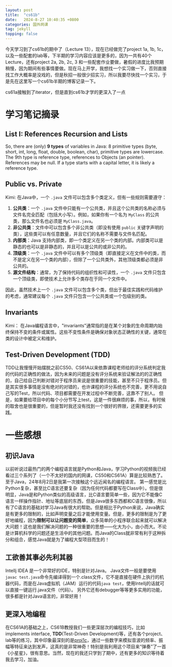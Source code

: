 ```yaml
---
layout: post
title:  "cs61b"
date:   2024-8-27 10:40:35 +0800
categories: 国外网课
tag: jekyll
topping: false
---
```

今天学习到了cs61b的期中了（Lecture 13），现在已经做完了project 1a, 1b, 1c，以及一些配套的lab等，下半期的学习内容应该是更多的，因为一共有40个Lecture，还有project 2a, 2b, 2c, 3 和一些配套作业要做，暑假的进度比我预期稍慢，因为期间有些事情要做。现在马上开学，我想找一个实习做一下，否则直接找工作大概率是没戏的，但是秋招一般很少招实习，所以我要尽快找一个实习，于是先在这里写一个cs61b半期的博客记录一下。

cs61a接触到了iterator，但是直到cs61b才学的更深入了一点

# 学习笔记摘录

## List I: References Recursion and Lists
So, there are (only) **9 types** of variables in Java:
8 primitive types (byte, short, int, long, float, double, boolean, char), primitive types are lowercase.
The 9th type is reference type, references to Objects (an pointer). References may be null. If a type starts with a capital letter, it is likely a reference type.

## Public vs. Private
Kimi:
在Java中，一个 `.java` 文件可以包含多个类定义，但有一些规则需要遵守：

1. **公共类**：一个 `.java` 文件中只能有一个公共类，并且这个公共类的名称必须与文件名完全匹配（包括大小写）。例如，如果你有一个名为 `MyClass` 的公共类，那么文件名也必须是 `MyClass.java`。
2. **非公共类**：文件中可以包含多个非公共类（即没有使用 `public` 关键字声明的类），这些类可以有任意数量，并且它们的名称不需要与文件名匹配。
3. **内部类**：Java 支持内部类，即一个类定义在另一个类的内部。内部类可以是静态的也可以是非静态的，并且可以是公共的或非公共的。
4. **顶级类**：一个 `.java` 文件中可以有多个顶级类（即直接定义在文件中的类，而不是定义在另一个类的内部），但除了一个公共类外，其他顶级类都必须是非公共的。
5. **源文件结构**：通常，为了保持代码的组织性和可读性，一个 `.java` 文件只包含一个顶级类，即使技术上允许多个类存在于同一个文件中。

因此，虽然技术上一个 `.java` 文件可以包含多个类，但出于最佳实践和代码维护的考虑，通常建议每个 `.java` 文件只包含一个公共类或一个包级别的类。

## Invariants
Kimi：
在Java编程语言中，"invariants"通常指的是在某个对象的生命周期内始终保持不变的条件或属性。这些不变性条件是确保对象状态正确性的关键，通常在类的设计中被定义和维护。

## Test-Driven Development (TDD)
TDD让我慢慢开始摆脱之前CS50、CS61A以来依靠课程老师给的评分系统判定我的代码的正确性的做法，因为未来的问题是没有评分系统来验证解法的的正确性的，自己给自己判断对错对于程序员来说是很重要的技能，甚至不只于程序员。但是其实很多事情是没有绝对的对错的，也许课程的评分系统也不完善，更不用说自己写的Test，所以代码、项目都需要在开发过程中不断完善，这靠不了别人。
但是，如果要给项目中的每个小分节写上test，这是一件很麻烦的事，所以，有时候的取舍也是很重要的，但是暂时我还没有找到一个很好的界限，还需要更多的实践。




# 一些感想

## 初识Java
以前听说过最热门的两个编程语言就是Python和Java，学习Python的视频我已经看过三个系列了（一个不太好的国内的网课，CS50和CS61A）算是比较熟悉了。至于Java，24年8月2日是我第一次接触这个远近闻名的编程语言。
第一感觉是比Python复杂，甚至比C语言还要复杂（因为任何代码都要写在Class中）。但是很明显，Java是和Python类似的高级语言，比C语言要简单一些，因为它不能像C语言一样操作指针、地址等底层的东西，但是Java很多东西都和C语言很像，所以有了C语言的基础对学习Java有很大的帮助。但是相比于Python来说，Java确实是有更多的限制的，比如声明变量之后才能使用变量。但是，更多的限制是为了更好地编程，因为**限制可以让问题变的简单**，众多简单的小程序联合起来就可以解决大问题！这也是我们解决问题的一种很重要的思想——化大为小，由小而大。不论是计算机科学的问题还是生活中的其他问题。而Java的Class就非常有利于这种拆分和组合，感觉Java就是为了编程大型项目而生的！

## 工欲善其事必先利其器
Intellj IDEA 是一个非常好的IDE，特别是针对Java。
Java文件一般是要使用`javac test.java`命令先编译得到一个.class文件，它不是直接在硬件上执行的机器代码，而是在Java虚拟机（JAM）运行的代码`java test`，使用Intellj的话就可以直接一键运行.java文件（代码）。
另外它还有debugger等等更多实用的功能，很多都是针对Java语言的，非常好用！

## 更深入地编程
在CS61A的基础之上，CS61B教授我们一些更深层次的编程技巧，比如implements interface, **TDD**(Test-Driven Development)等，还有各个project、lab等的练习，其中印象最深刻的是[proj1c](？？？？)，通过一些数字来模拟音波的频率、振幅等特征来达到发声，这真的是非常神奇！特别是我利用这个项目来“弹奏”了一首《小星星》，很有意思。当然，现在的我还只学到了期中，还有更多的知识等待着我去学习，加油。